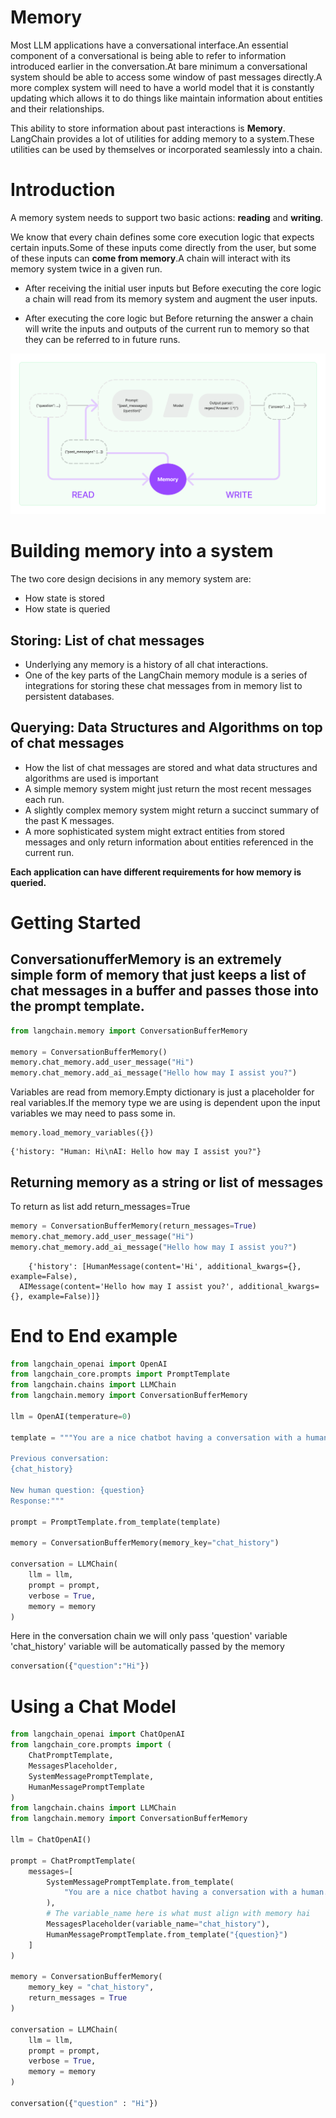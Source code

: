 # Memory

Most LLM applications have a conversational interface.An essential component of a conversational is being able to refer to information introduced earlier in the conversation.At bare minimum a conversational system should be able to access some window of past messages directly.A more complex system will need to have a world model that it is constantly updating which allows it to do things like maintain information about entities and their relationships.

This ability to store information about past interactions is **Memory**.
LangChain provides a lot of utilities for adding memory to a system.These utilities can be used by themselves or incorporated seamlessly into a chain.

# Introduction

A memory system needs to support two basic actions: **reading** and **writing**.

We know that every chain defines some core execution logic that expects certain inputs.Some of these inputs come directly from the user, but some of these inputs can **come from memory**.A chain will interact with its memory system twice in a given run.

- After receiving the initial user inputs but Before executing the core logic a chain will read from its memory system and augment the user inputs.

- After executing the core logic but Before returning the answer a chain will write the inputs and outputs of the current run to memory so that they can be referred to in future runs.

![Memory Langchain](../../../images/memory.png)

# Building memory into a system

The two core design decisions in any memory system are:

- How state is stored
- How state is queried

## Storing: List of chat messages

- Underlying any memory is a history of all chat interactions.
- One of the key parts of the LangChain memory module is a series of integrations for storing these chat messages from in memory list to persistent databases.

## Querying: Data Structures and Algorithms on top of chat messages

- How the list of chat messages are stored and what data structures and algorithms are used is important
- A simple memory system might just return the most recent messages each run.
- A slightly complex memory system might return a succinct summary of the past K messages.
- A more sophisticated system might extract entities from stored messages and only return information about entities referenced in the current run.

**Each application can have different requirements for how memory is queried.**

# Getting Started

## **ConversationufferMemory** is an extremely simple form of memory that just keeps a list of chat messages in a buffer and passes those into the prompt template.

```python
from langchain.memory import ConversationBufferMemory

memory = ConversationBufferMemory()
memory.chat_memory.add_user_message("Hi")
memory.chat_memory.add_ai_message("Hello how may I assist you?")
```

Variables are read from memory.Empty dictionary is just a placeholder for real variables.If the memory type we are using is dependent upon the input variables we may need to pass some in.

```
memory.load_memory_variables({})
```

```
{'history: "Human: Hi\nAI: Hello how may I assist you?"}
```

## Returning memory as a string or list of messages

To return as list add return_messages=True

```python
memory = ConversationBufferMemory(return_messages=True)
memory.chat_memory.add_user_message("Hi")
memory.chat_memory.add_ai_message("Hello how may I assist you?")
```

```
    {'history': [HumanMessage(content='Hi', additional_kwargs={}, example=False),
  AIMessage(content='Hello how may I assist you?', additional_kwargs={}, example=False)]}
```

# End to End example

```python
from langchain_openai import OpenAI
from langchain_core.prompts import PromptTemplate
from langchain.chains import LLMChain
from langchain.memory import ConversationBufferMemory

llm = OpenAI(temperature=0)

template = """You are a nice chatbot having a conversation with a human

Previous conversation:
{chat_history}

New human question: {question}
Response:"""

prompt = PromptTemplate.from_template(template)

memory = ConversationBufferMemory(memory_key="chat_history")

conversation = LLMChain(
    llm = llm,
    prompt = prompt,
    verbose = True,
    memory = memory
)
```

Here in the conversation chain we will only pass 'question' variable 'chat_history' variable will be automatically passed by the memory

```python
conversation({"question":"Hi"})
```

# Using a Chat Model

```python
from langchain_openai import ChatOpenAI
from langchain_core.prompts import (
    ChatPromptTemplate,
    MessagesPlaceholder,
    SystemMessagePromptTemplate,
    HumanMessagePromptTemplate
)
from langchain.chains import LLMChain
from langchain.memory import ConversationBufferMemory

llm = ChatOpenAI()

prompt = ChatPromptTemplate(
    messages=[
        SystemMessagePromptTemplate.from_template(
            "You are a nice chatbot having a conversation with a human.
        ),
        # The variable_name here is what must align with memory hai
        MessagesPlaceholder(variable_name="chat_history"),
        HumanMessagePromptTemplate.from_template("{question}")
    ]
)

memory = ConversationBufferMemory(
    memory_key = "chat_history",
    return_messages = True
)

conversation = LLMChain(
    llm = llm,
    prompt = prompt,
    verbose = True,
    memory = memory
)

conversation({"question" : "Hi"})
```
